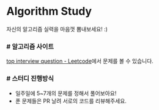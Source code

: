 # Algorithm Study
자신의 알고리즘 실력을 마음껏 뽐내보세요! :)

### # 알고리즘 사이트
[top interview question - Leetcode](https://leetcode.com/explore/interview/card/top-interview-questions-easy/)에서 문제를 볼 수 있습니다.

### # 스터디 진행방식

* 일주일에 5~7개의 문제를 정해서 풀어보아요!
* 푼 문제들은 PR 날려 서로의 코드를 리뷰해주세요.
